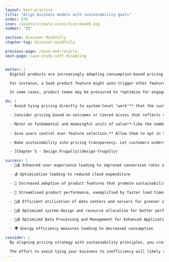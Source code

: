 ```yaml
---
layout: best-practice
title: "Align business models with sustainability goals"
order: 570
icon: /assets/climate-icons/Icon-Hand$.svg
number: "25"

section: Discover Mindfully
chapter-tag: discover-mindfully

previous-page: reuse-and-recycle
next-page: case-study-soft-disabling


matter: |
  Digital products are increasingly adopting consumption-based pricing models—charging customers based on the amount of usage, such as compute time, API calls, or data storage. On the surface, this may seem to encourage green user behavior by promoting frugality and conscious consumption. For instance, customers who pay per gigabyte of data processed might be more inclined to clean up unused files or avoid unnecessary queries. However, in practice, these models can create misaligned incentives that prioritize revenue over environmental impact or user well-being.

  For instance, a SaaS product feature might auto-trigger other features with resource-heavy processes (like syncing large datasets on each dashboard refresh), inflating usage and emissions. Likewise, if users are billed by data volume, they might avoid data compression or pruning—even if it reduces their footprint and costs.

  In some cases, product teams may be pressured to *optimize for engagement over efficiency* —incentivizing usage behaviors that generate revenue but degrade performance, increase server load, or encourage digital waste (e.g., storing duplicate files, processing unnecessary transactions, or rendering rarely-used UI elements) —ultimately increasing digital waste.  

do: |
  - Avoid tying pricing directly to system-level ‘work’** that the customer doesn’t control (e.g., CPU cycles, number of background tasks, or memory usage), as this disincentivizes performance improvements and energy-efficient development.

  - Consider pricing based on outcomes or tiered access that reflects value**, not raw usage. For instance, instead of charging per compute-hour, charge per successful analysis or decision-support outcome.

  - Meter on fundamental and meaningful units of value**—like the number of end-users served or transactions completed—rather than system internals. This keeps technical implementations flexible and open to optimization without risking revenue loss. [Delete old user accounts and old data](delete-old-accounts-and-old-data)
  
  - Give users control over feature selection.** Allow them to opt in to resource-intensive features only when needed. This not only improves user experience by avoiding feature bloat or performance drag, but also reduces unnecessary compute load. For example, allow a user to disable real-time syncing or to schedule it during off-peak hours. Check out [Promote green user behaviors](promote-green-user-behaviors)

  - Bake sustainability into pricing transparency. Let customers understand the environmental and financial implications of their usage. For instance, offering dashboards that show energy estimates alongside billing can help shift behavior toward greener practices.

  - [Chapter 5 - Design Frugally](design-frugally)

success: |
  - 🧑💰 Enhanced user experience leading to improved conversion rates and overall satisfaction

  - 💰 Optimization leading to reduced cloud expenditure

  - 🧑 Increased adoption of product features that promote sustainability

  - 🧑 Streamlined product performance, exemplified by faster load times

  - 🧑💰 Efficient utilization of data centers and servers for greener operations

  - 🧑💰 Optimized system design and resource allocation for better performance and lower costs

  - 🧑💰 Optimized Data Processing and Management for Enhanced Application Performance

  - 🌍 Energy efficiency measures leading to decreased consumption

consider: |
  By aligning pricing strategy with sustainability principles, you create a business model that rewards efficiency, supports user trust, and contributes to reducing digital carbon emissions—without sacrificing growth or innovation. 

  The effort to avoid tying your business to inefficiency will likely require cross-functional collaboration and leadership buy in. It may involve changes to the business model to incentivize efficiency and still be profitable. Organizations should empower product managers to raise concerns around efficiency from the start. It is better for the business, users, and the climate when a product is well-designed and efficient.
---
```

